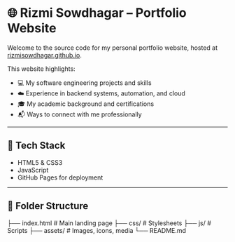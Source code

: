 
# 🌐 Rizmi Sowdhagar – Portfolio Website

Welcome to the source code for my personal portfolio website, hosted at [rizmisowdhagar.github.io](https://rizmisowdhagar.github.io/).

This website highlights:
- 💻 My software engineering projects and skills
- ☁️ Experience in backend systems, automation, and cloud
- 🎓 My academic background and certifications
- 📬 Ways to connect with me professionally

---

## 🚀 Tech Stack

- HTML5 & CSS3  
- JavaScript  
- GitHub Pages for deployment  

---

## 📁 Folder Structure
├── index.html # Main landing page
├── css/ # Stylesheets
├── js/ # Scripts
├── assets/ # Images, icons, media
└── README.md
